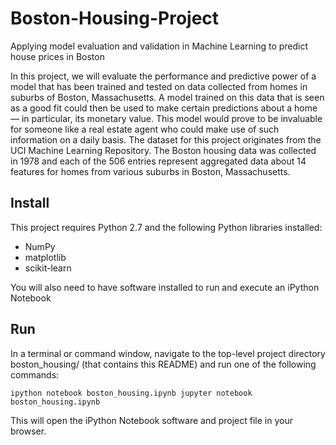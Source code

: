 # Boston-Housing-Project
Applying model evaluation and validation in Machine Learning to predict house prices in Boston

In this project, we will evaluate the performance and predictive power of a model that has been trained and tested on data collected from homes in suburbs of Boston, Massachusetts. A model trained on this data that is seen as a good fit could then be used to make certain predictions about a home — in particular, its monetary value. This model would prove to be invaluable for someone like a real estate agent who could make use of such information on a daily basis. The dataset for this project originates from the UCI Machine Learning Repository. The Boston housing data was collected in 1978 and each of the 506 entries represent aggregated data about 14 features for homes from various suburbs in Boston, Massachusetts.

## Install

This project requires Python 2.7 and the following Python libraries installed:

- NumPy
- matplotlib
- scikit-learn

You will also need to have software installed to run and execute an iPython Notebook

## Run
In a terminal or command window, navigate to the top-level project directory boston_housing/ (that contains this README) and run one of the following commands:

`ipython notebook boston_housing.ipynb jupyter notebook boston_housing.ipynb`

This will open the iPython Notebook software and project file in your browser.
